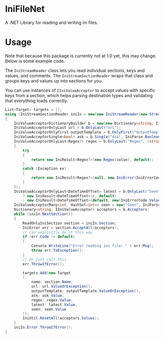 # IniFileNet
A .NET Library for reading and writing ini files.

# Usage
Note that because this package is currently not at 1.0 yet, this may change. Below is some example code.

The `IniStreamReader` class lets you read individual sections, keys and values, and comments. The `IniStreamSectionReader` wraps that class and groups keys and values up into sections for you.

You can use instances of `IIniValueAcceptor` to accept values with specific keys from a section, which helps parsing destination types and validating that everything loads correctly.


```cs
List<Target> targets = [];
using (IniStreamSectionReader iniIn = new(new IniStreamReader(new StreamReader(new FileStream(args[0], FileMode.Open, FileAccess.Read), Encoding.UTF8), DefaultIniTextEscaper.Default, new IniReaderOptions(ignoreComments: true))))
{
	IniValueAcceptorDictionaryBuilder b = new(new Dictionary<string, IIniValueAcceptor>(StringComparer.OrdinalIgnoreCase));
	IniValueAcceptorOnlyLast url = b.OnlyLast("Url");
	IniValueAcceptorOnlyFirst outputTemplate = b.OnlyFirst("OutputTemplate");
	IniValueAcceptorSingle<bool> ask = b.Single("Ask", IniParse.Boolean);
	IniValueAcceptorOnlyLast<Regex?> regex = b.OnlyLast("Regex", (string value) =>
	{
		try
		{
			return new IniResult<Regex?>(new Regex(value), default);
		}
		catch (Exception ex)
		{
			return new IniResult<Regex?>(null, new IniError(IniErrorCode.ValueInvalid, string.Concat("Could not parse \"", value, "\" as Regex: ", ex.Message)));
		}
	});
	IniValueAcceptorOnlyLast<DateTimeOffset> latest = b.OnlyLast("Seen", (string value) => DateTimeOffset.TryParse(value, out var r)
		? new IniResult<DateTimeOffset>(r, default)
		: new IniResult<DateTimeOffset>(default, new(IniErrorCode.ValueInvalid, string.Concat("Could not parse \"", value, "\" as DateTimeOffset"))));
	IniValueAcceptorMany<int, HashSet<int>> seen = new("Seen", IniParse.Int32);
	Dictionary<string, IIniValueAcceptor> acceptors = b.Acceptors;
	while (iniIn.NextSection())
	{
		ReadOnlyIniSection section = iniIn.Section;
		IniError err = section.AcceptAll(acceptors);
		// Can explicitly do it this way
		if (err.Code != default)
		{
			Console.WriteLine("Error reading ini file: " + err.Msg);
			throw err.ToException();
		}
		// Or just call this
		err.ThrowIfError();

		targets.Add(new Target
		(
			name: section.Name,
			url: url.ValueOrException(),
			outputTemplate: outputTemplate.ValueOrException(),
			ask: ask.Value,
			regex: regex.Value,
			latest: latest.Value,
			seen: seen.Value
		));
		IniUtil.ResetAll(acceptors.Values);
	}
	iniIn.Error.ThrowIfError();
}
```
